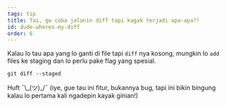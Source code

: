 ```yaml
---
tags: tip
title: Tai, gw coba jalanin diff tapi kagak terjadi apa-apa?!
id: dude-wheres-my-diff
order: 6
---
```


Kalau lo tau apa yang lo ganti di file tapi `diff` nya kosong, mungkin lo `add` files ke staging dan lo perlu pake flag yang spesial.

```git
git diff --staged
```

Huft &macr;\\\_(ツ)\_/&macr; (iye, gue tau ini fitur, bukannya bug, tapi ini bikin bingung kalau lo pertama kali ngadepin kayak ginian!)
